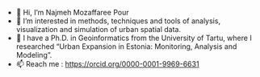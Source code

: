 - 👋 Hi, I’m Najmeh Mozaffaree Pour
- 👀 I’m interested in methods, techniques and tools of analysis, visualization and simulation of urban spatial data.
- 🌱 I have a Ph.D. in Geoinformatics from the University of Tartu, where I researched “Urban Expansion in Estonia: Monitoring, Analysis and Modeling”. 
- 📫 Reach me : https://orcid.org/0000-0001-9969-6631

<!---
nmp1987/nmp1987 is a ✨ special ✨ repository because its `README.md` (this file) appears on your GitHub profile.
You can click the Preview link to take a look at your changes.
--->
